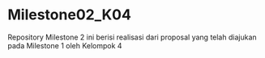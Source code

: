 # Milestone02_K04
Repository Milestone 2 ini berisi realisasi dari proposal yang telah diajukan pada Milestone 1 oleh Kelompok 4
